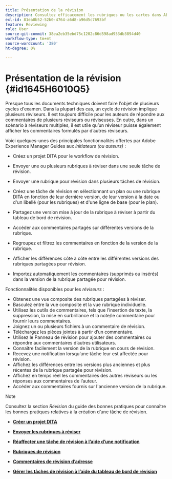 ```yaml
---
title: Présentation de la révision
description: Consultez efficacement les rubriques ou les cartes dans AEM Guides pour une évaluation du contenu fluide. connaître les fonctionnalités destinées aux auteurs et aux réviseurs dans AEM Guides ;
exl-id: 81ea0b52-52b0-4764-a6d8-a96d5c7693bf
feature: Reviewing
role: User
source-git-commit: 38ea2eb35ebd75c1202c86d598ad953db3894d40
workflow-type: tm+mt
source-wordcount: '380'
ht-degree: 0%

---
```


# Présentation de la révision {#id1645H6010Q5}

Presque tous les documents techniques doivent faire l&#39;objet de plusieurs cycles d&#39;examen. Dans la plupart des cas, un cycle de révision implique plusieurs réviseurs. Il est toujours difficile pour les auteurs de répondre aux commentaires de plusieurs réviseurs ou réviseuses. En outre, dans un scénario à réviseurs multiples, il est utile qu’un réviseur puisse également afficher les commentaires formulés par d’autres réviseurs.

Voici quelques-unes des principales fonctionnalités offertes par Adobe Experience Manager Guides aux *initiateurs \(ou auteurs\)* :

- Créez un projet DITA pour le workflow de révision.
- Envoyer une ou plusieurs rubriques à réviser dans une seule tâche de révision.

- Envoyer une rubrique pour révision dans plusieurs tâches de révision.

- Créez une tâche de révision en sélectionnant un plan ou une rubrique DITA en fonction de leur dernière version, de leur version à la date ou d&#39;un libellé \(pour les rubriques\) et d&#39;une ligne de base \(pour le plan\).

- Partagez une version mise à jour de la rubrique à réviser à partir du tableau de bord de révision.

- Accéder aux commentaires partagés sur différentes versions de la rubrique.

- Regroupez et filtrez les commentaires en fonction de la version de la rubrique.

- Afficher les différences côte à côte entre les différentes versions des rubriques partagées pour révision.

- Importez automatiquement les commentaires \(supprimés ou insérés\) dans la version de la rubrique partagée pour révision.


Fonctionnalités disponibles pour les *réviseurs* :

- Obtenez une vue composite des rubriques partagées à réviser.
- Basculez entre la vue composite et la vue rubrique individuelle.
- Utilisez les outils de commentaires, tels que l’insertion de texte, la suppression, la mise en surbrillance et la note/le commentaire pour fournir leurs commentaires.
- Joignez un ou plusieurs fichiers à un commentaire de révision.
- Téléchargez les pièces jointes à partir d’un commentaire.
- Utilisez le Panneau de révision pour ajouter des commentaires ou répondre aux commentaires d’autres utilisateurs.
- Connaître facilement la version de la rubrique en cours de révision.
- Recevez une notification lorsqu’une tâche leur est affectée pour révision.
- Affichez les différences entre les versions plus anciennes et plus récentes de la rubrique partagée pour révision.
- Affichez en temps réel les commentaires des autres réviseurs ou les réponses aux commentaires de l’auteur.
- Accéder aux commentaires fournis sur l&#39;ancienne version de la rubrique.

>[!NOTE]
>
> Consultez la section *Révision* du guide des bonnes pratiques pour connaître les bonnes pratiques relatives à la création d’une tâche de révision.

- **[Créer un projet DITA](authoring-create-dita-project.md)**

- **[Envoyer les rubriques à réviser](review-send-topics-for-review.md)**

- **[Réaffecter une tâche de révision à l’aide d’une notification](reassign-review-using-notification.md)**

- **[Rubriques de révision](review-topics.md)**

- **[Commentaires de révision d’adresse](review-address-review-comments.md)**

- **[Gérer les tâches de révision à l’aide du tableau de bord de révision](review-manage-tasks-review-dashboard.md)**
